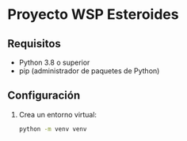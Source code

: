 # Proyecto WSP Esteroides

## Requisitos
- Python 3.8 o superior
- pip (administrador de paquetes de Python)

## Configuración
1. Crea un entorno virtual:
   ```bash
   python -m venv venv